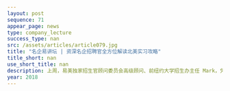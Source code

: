 ```yaml
---
layout: post
sequence: 71
appear_page: news
type: company_lecture
success_type: nan
src: /assets/articles/article079.jpg
title: "名企易讲坛 | 资深名企招聘官全方位解读北美实习攻略"
title_short: nan
use_short_title: nan
description: 上周，易美独家招生官顾问委员会高级顾问、前纽约大学招生办主任 Mark，凭借10年名校招生办工作经验，深度解析名校录取“潜规则”，为学子们指明成为名校合格申请者的必要条件与提升方法。
year: 2018
---
```


